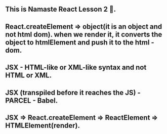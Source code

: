 ## This is Namaste React Lesson 2 🚀.

## React.createElement  => object(it is an object and not html dom). when we render it, it converts the object to htmlElement and push it to the html - dom.
## JSX - HTML-like or XML-like syntax and not HTML or XML.
## JSX (transpiled before it reaches the JS) - PARCEL - Babel.
## JSX => React.createElement => ReactElement => HTMLElement(render).